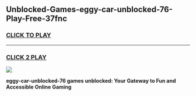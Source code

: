 
## Unblocked-Games-eggy-car-unblocked-76-Play-Free-37fnc
<h3>
<a href="https://premium76.site?title=eggy-car-unblocked-76&ref=10A">CLICK TO PLAY</a></h3>
<hr>

<h3>
<a href="https://premium76.site?title=eggy-car-unblocked-76&ref=10A">CLICK 2 PLAY</a>
  
</h3>

<a href="https://premium76.site?title=eggy-car-unblocked-76&ref=10A"><img src="https://clearcache.store/games.png"></a>


**eggy-car-unblocked-76 games unblocked: Your Gateway to Fun and Accessible Online Gaming**

